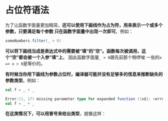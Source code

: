 占位符语法
================================================================================
为了让函数字面量更加精简，**还可以使用下画线作为占为符，用来表示一个或多个参数，只要满足每个参数
只在函数字面量中出现一次即可**。例如：
```scala
someNumbers.filter(_ > 0)
```
**可以将下画线当成是表达式中的需要被“填“的”空“。函数每次被调用，这个“空”都会被一个入参”填“上**。
因此函数字面量`_ > 0`跟先前那个稍啰唆 一些的`x => x > 0`是等价的。  

**有时候当你用下画线为参数占位时，编译器可能并没有足够多的信息来推断缺失的参数类型**。例如：
```scala
val f = _ + _

Error:(1, 17) missing parameter type for expanded function ((x$1: <error>, x$2) => x$1.$plus(x$2))
val f = _ + _
```
**在这类情况下，可以用冒号来给出类型**，就像这样：
```scala

```